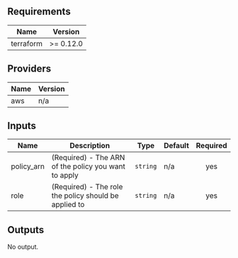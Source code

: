 ## Requirements

| Name | Version |
|------|---------|
| terraform | >= 0.12.0 |

## Providers

| Name | Version |
|------|---------|
| aws | n/a |

## Inputs

| Name | Description | Type | Default | Required |
|------|-------------|------|---------|:--------:|
| policy\_arn | (Required) - The ARN of the policy you want to apply | `string` | n/a | yes |
| role | (Required) - The role the policy should be applied to | `string` | n/a | yes |

## Outputs

No output.